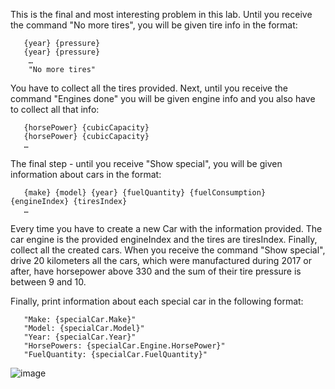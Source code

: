 This is the final and most interesting problem in this lab. Until you receive the command "No more tires", you will be given tire info in the format:

       {year} {pressure}
       {year} {pressure}
        …
        "No more tires"

You have to collect all the tires provided. Next, until you receive the command "Engines done" you will be given engine info and you also have to collect all that info:

       {horsePower} {cubicCapacity} 
       {horsePower} {cubicCapacity} 
       …

The final step - until you receive "Show special", you will be given information about cars in the format:
       
       {make} {model} {year} {fuelQuantity} {fuelConsumption} {engineIndex} {tiresIndex}
       …

Every time you have to create a new Car with the information provided. The car engine is the provided engineIndex and the tires are tiresIndex. Finally, collect all the created cars. When you receive the command "Show special", drive 20 kilometers all the cars, which were manufactured during 2017 or after, have horsepower above 330 and the sum of their tire pressure is between 9 and 10. 

Finally, print information about each special car in the following format:

       "Make: {specialCar.Make}"
       "Model: {specialCar.Model}"
       "Year: {specialCar.Year}"
       "HorsePowers: {specialCar.Engine.HorsePower}"
       "FuelQuantity: {specialCar.FuelQuantity}"

![image](https://user-images.githubusercontent.com/45227327/216331350-8b987ab6-5a71-42a4-ac9d-34b646afa0c7.png)
